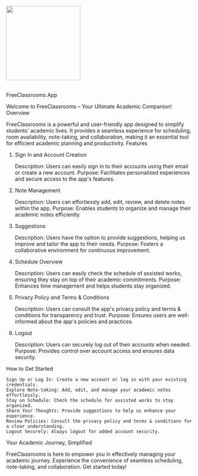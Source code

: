 <img src="https://media.giphy.com/media/v1.Y2lkPTc5MGI3NjExcXBwangya2w3N2dxeDJ3em9hYzd5Ymozajc4c2o2aGFhamZtcGN6MiZlcD12MV9pbnRlcm5hbF9naWZfYnlfaWQmY3Q9Zw/GWq8TV3vCLgfoOodGC/giphy.gif" width = 200px> <br> <br>

FreeClassrooms App

Welcome to FreeClassrooms – Your Ultimate Academic Companion!
Overview

FreeClassrooms is a powerful and user-friendly app designed to simplify students' academic lives. It provides a seamless experience for scheduling, room availability, note-taking, and collaboration, making it an essential tool for efficient academic planning and productivity.
Features
1. Sign In and Account Creation

    Description: Users can easily sign in to their accounts using their email or create a new account.
    Purpose: Facilitates personalized experiences and secure access to the app's features.

2. Note Management

    Description: Users can effortlessly add, edit, review, and delete notes within the app.
    Purpose: Enables students to organize and manage their academic notes efficiently.

3. Suggestions

    Description: Users have the option to provide suggestions, helping us improve and tailor the app to their needs.
    Purpose: Fosters a collaborative environment for continuous improvement.

4. Schedule Overview

    Description: Users can easily check the schedule of assisted works, ensuring they stay on top of their academic commitments.
    Purpose: Enhances time management and helps students stay organized.

5. Privacy Policy and Terms & Conditions

    Description: Users can consult the app's privacy policy and terms & conditions for transparency and trust.
    Purpose: Ensures users are well-informed about the app's policies and practices.

6. Logout

    Description: Users can securely log out of their accounts when needed.
    Purpose: Provides control over account access and ensures data security.

How to Get Started

    Sign Up or Log In: Create a new account or log in with your existing credentials.
    Explore Note-taking: Add, edit, and manage your academic notes effortlessly.
    Stay on Schedule: Check the schedule for assisted works to stay organized.
    Share Your Thoughts: Provide suggestions to help us enhance your experience.
    Review Policies: Consult the privacy policy and terms & conditions for a clear understanding.
    Logout Securely: Always logout for added account security.

Your Academic Journey, Simplified

FreeClassrooms is here to empower you in effectively managing your academic journey. Experience the convenience of seamless scheduling, note-taking, and collaboration. Get started today!
